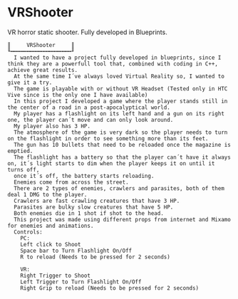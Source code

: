 # VRShooter
VR horror static shooter. Fully developed in Blueprints.

    ║     VRShooter     ║
    ╙╍╍╍╍╍╍╍╍╍╍╍╍╍╍╍╍╍╍╍╜
      I wanted to have a project fully developed in blueprints, since I think they are a powerfull tool that, combined with coding in C++, achieve great results.
      At the same time I´ve always loved Virtual Reality so, I wanted to give it a try.
      The game is playable with or without VR Headset (Tested only in HTC Vive since is the only one I have available)
      In this project I developed a game where the player stands still in the center of a road in a post-apocalyptical world.
      My player has a flashlight on its left hand and a gun on its right one, the player can´t move and can only look around.
      My player also has 3 HP.
      The atmosphere of the game is very dark so the player needs to turn on the flashlight in order to see something more than its feet.
      The gun has 10 bullets that need to be reloaded once the magazine is emptied.
      The flashlight has a battery so that the player can´t have it always on, it´s light starts to dim when the player keeps it on until it turns off, 
      once it´s off, the battery starts reloading.
      Enemies come from across the street.
      There are 2 types of enemies, crawlers and parasites, both of them deal 1 DMG to the player.
      Crawlers are fast crawling creatures that have 3 HP.
      Parasites are bulky slow creatures that have 5 HP.
      Both enemies die in 1 shot if shot to the head.
      This project was made using different props from internet and Mixamo for enemies and animations.
      Controls:
        PC:
        Left click to Shoot
        Space bar to Turn Flashlight On/Off
        R to reload (Needs to be pressed for 2 seconds)
        
        VR:     
        Right Trigger to Shoot
        Left Trigger to Turn Flashlight On/Off
        Right Grip to reload (Needs to be pressed for 2 seconds)
